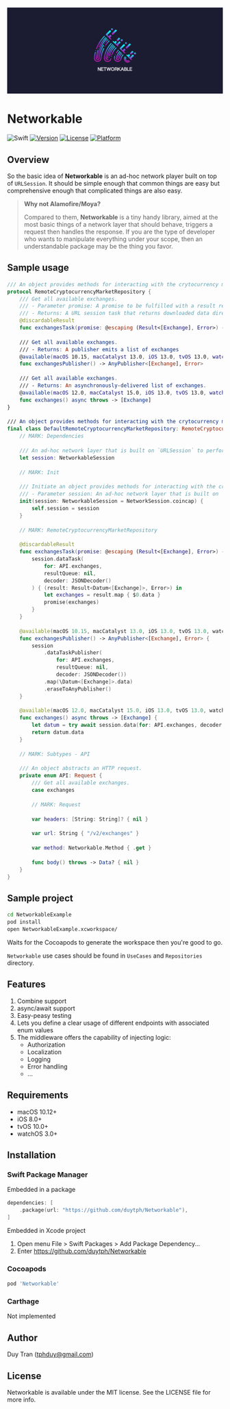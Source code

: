 ![Cover](Assets/Cover@1x.png)

# Networkable

![Swift](https://github.com/duytph/Networkable/workflows/Swift/badge.svg)
[![Version](https://img.shields.io/cocoapods/v/Networkable.svg?style=flat)](https://cocoapods.org/pods/Networkable)
[![License](https://img.shields.io/cocoapods/l/Networkable.svg?style=flat)](https://cocoapods.org/pods/Networkable)
[![Platform](https://img.shields.io/cocoapods/p/Networkable.svg?style=flat)](https://cocoapods.org/pods/Networkable)

## Overview

So the basic idea of **Networkable** is an ad-hoc network player built on top of `URLSession`. It should be simple enough that common things are easy but comprehensive enough that complicated things are also easy.

> **Why not Alamofire/Moya?**
>
> Compared to them, **Networkable** is a tiny handy library, aimed at the most basic things of a network layer that should behave, triggers a request then handles the response.
> If you are the type of developer who wants to manipulate everything under your scope, then an understandable package may be the thing you favor.

## Sample usage

```swift
/// An object provides methods for interacting with the crytocurrency market data in the remote database.
protocol RemoteCryptocurrencyMarketRepository {
    /// Get all available exchanges.
    /// - Parameter promise: A promise to be fulfilled with a result represents either a success or a failure.
    /// - Returns: A URL session task that returns downloaded data directly to the app in memory.
    @discardableResult
    func exchangesTask(promise: @escaping (Result<[Exchange], Error>) -> Void) -> URLSessionDataTask?
    
    /// Get all available exchanges.
    /// - Returns: A publisher emits a list of exchanges
    @available(macOS 10.15, macCatalyst 13.0, iOS 13.0, tvOS 13.0, watchOS 6.0, *)
    func exchangesPublisher() -> AnyPublisher<[Exchange], Error>
    
    /// Get all available exchanges.
    /// - Returns: An asynchronously-delivered list of exchanges.
    @available(macOS 12.0, macCatalyst 15.0, iOS 13.0, tvOS 13.0, watchOS 6.0, *)
    func exchanges() async throws -> [Exchange]
}

/// An object provides methods for interacting with the crytocurrency market data in the remote database.
final class DefaultRemoteCryptocurrencyMarketRepository: RemoteCryptocurrencyMarketRepository {
    // MARK: Dependencies
    
    /// An ad-hoc network layer that is built on `URLSession` to perform an HTTP request.
    let session: NetworkableSession
    
    // MARK: Init
    
    /// Initiate an object provides methods for interacting with the crytocurrency market data in the remote database.
    /// - Parameter session: An ad-hoc network layer that is built on `URLSession` to perform an HTTP request.
    init(session: NetworkableSession = NetworkSession.coincap) {
        self.session = session
    }
    
    // MARK: RemoteCryptocurrencyMarketRepository
    
    @discardableResult
    func exchangesTask(promise: @escaping (Result<[Exchange], Error>) -> Void) -> URLSessionDataTask? {
        session.dataTask(
            for: API.exchanges,
            resultQueue: nil,
            decoder: JSONDecoder()
        ) { (result: Result<Datum<[Exchange]>, Error>) in
            let exchanges = result.map { $0.data }
            promise(exchanges)
        }
    }
    
    @available(macOS 10.15, macCatalyst 13.0, iOS 13.0, tvOS 13.0, watchOS 6.0, *)
    func exchangesPublisher() -> AnyPublisher<[Exchange], Error> {
        session
            .dataTaskPublisher(
                for: API.exchanges,
                resultQueue: nil,
                decoder: JSONDecoder())
            .map(\Datum<[Exchange]>.data)
            .eraseToAnyPublisher()
    }
    
    @available(macOS 12.0, macCatalyst 15.0, iOS 13.0, tvOS 13.0, watchOS 6.0, *)
    func exchanges() async throws -> [Exchange] {
        let datum = try await session.data(for: API.exchanges, decoder: JSONDecoder()) as Datum<[Exchange]>
        return datum.data
    }
    
    // MARK: Subtypes - API
    
    /// An object abstracts an HTTP request.
    private enum API: Request {
        /// Get all available exchanges.
        case exchanges
        
        // MARK: Request
        
        var headers: [String: String]? { nil }
        
        var url: String { "/v2/exchanges" }
        
        var method: Networkable.Method { .get }
        
        func body() throws -> Data? { nil }
    }
}

```

## Sample project

```bash
cd NetworkableExample
pod install
open NetworkableExample.xcworkspace/
```

Waits for the Cocoapods to generate the workspace then you're good to go.

`Networkable` use cases should be found in `UseCases` and `Repositories` directory.

## Features

1. Combine support
2. async/await support
3. Easy-peasy testing
4. Lets you define a clear usage of different endpoints with associated enum values
5. The middleware offers the capability of injecting logic:
   - Authorization
   - Localization
   - Logging
   - Error handling
   - ...

## Requirements

- macOS 10.12+
- iOS 8.0+
- tvOS 10.0+
- watchOS 3.0+

## Installation

### Swift Package Manager

Embedded in a package

```swift
dependencies: [
    .package(url: "https://github.com/duytph/Networkable"),
]
```

Embedded in Xcode project

1. Open menu File > Swift Packages > Add Package Dependency...
2. Enter https://github.com/duytph/Networkable

### Cocoapods

```ruby
pod 'Networkable'
```

### Carthage

Not implemented

## Author

Duy Tran (tphduy@gmail.com)

## License

Networkable is available under the MIT license. See the LICENSE file for more info.
